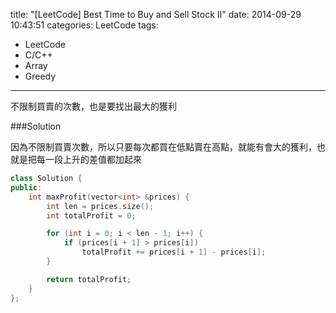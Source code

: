 title: "[LeetCode] Best Time to Buy and Sell Stock II"
date: 2014-09-29 10:43:51
categories: LeetCode
tags:
- LeetCode
- C/C++
- Array
- Greedy
---
不限制買賣的次數，也是要找出最大的獲利

<!-- more -->

###Solution

因為不限制買賣次數，所以只要每次都買在低點賣在高點，就能有會大的獲利，也就是把每一段上升的差值都加起來

``` c++
class Solution {
public:
    int maxProfit(vector<int> &prices) {
        int len = prices.size();
        int totalProfit = 0;

        for (int i = 0; i < len - 1; i++) {
            if (prices[i + 1] > prices[i])
                totalProfit += prices[i + 1] - prices[i];
        }

        return totalProfit;
    }
};
```
